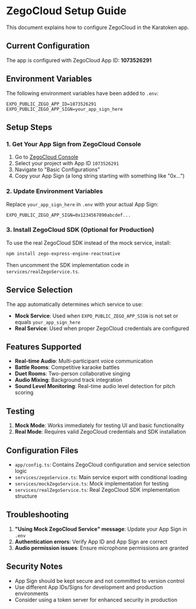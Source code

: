 # ZegoCloud Setup Guide

This document explains how to configure ZegoCloud in the Karatoken app.

## Current Configuration

The app is configured with ZegoCloud App ID: **1073526291**

## Environment Variables

The following environment variables have been added to `.env`:

```
EXPO_PUBLIC_ZEGO_APP_ID=1073526291
EXPO_PUBLIC_ZEGO_APP_SIGN=your_app_sign_here
```

## Setup Steps

### 1. Get Your App Sign from ZegoCloud Console

1. Go to [ZegoCloud Console](https://console.zegocloud.com/)
2. Select your project with App ID `1073526291`
3. Navigate to "Basic Configurations"
4. Copy your App Sign (a long string starting with something like "0x...")

### 2. Update Environment Variables

Replace `your_app_sign_here` in `.env` with your actual App Sign:

```
EXPO_PUBLIC_ZEGO_APP_SIGN=0x1234567890abcdef...
```

### 3. Install ZegoCloud SDK (Optional for Production)

To use the real ZegoCloud SDK instead of the mock service, install:

```bash
npm install zego-express-engine-reactnative
```

Then uncomment the SDK implementation code in `services/realZegoService.ts`.

## Service Selection

The app automatically determines which service to use:

- **Mock Service**: Used when `EXPO_PUBLIC_ZEGO_APP_SIGN` is not set or equals `your_app_sign_here`
- **Real Service**: Used when proper ZegoCloud credentials are configured

## Features Supported

- **Real-time Audio**: Multi-participant voice communication
- **Battle Rooms**: Competitive karaoke battles
- **Duet Rooms**: Two-person collaborative singing
- **Audio Mixing**: Background track integration
- **Sound Level Monitoring**: Real-time audio level detection for pitch scoring

## Testing

1. **Mock Mode**: Works immediately for testing UI and basic functionality
2. **Real Mode**: Requires valid ZegoCloud credentials and SDK installation

## Configuration Files

- `app/config.ts`: Contains ZegoCloud configuration and service selection logic
- `services/zegoService.ts`: Main service export with conditional loading
- `services/mockZegoService.ts`: Mock implementation for testing
- `services/realZegoService.ts`: Real ZegoCloud SDK implementation structure

## Troubleshooting

1. **"Using Mock ZegoCloud Service" message**: Update your App Sign in `.env`
2. **Authentication errors**: Verify App ID and App Sign are correct
3. **Audio permission issues**: Ensure microphone permissions are granted

## Security Notes

- App Sign should be kept secure and not committed to version control
- Use different App IDs/Signs for development and production environments
- Consider using a token server for enhanced security in production